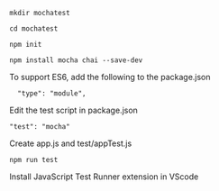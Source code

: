 
`mkdir mochatest`

`cd mochatest`

`npm init`

`npm install mocha chai --save-dev`

To support ES6, add the following to the package.json

`   "type": "module", `


Edit the test script in package.json

   `"test": "mocha"`

Create app.js and test/appTest.js

`npm run test`

Install JavaScript Test Runner extension in VScode








